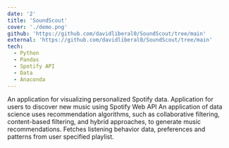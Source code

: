 ```yaml
---
date: '2'
title: 'SoundScout'
cover: './demo.png'
github: 'https://github.com/davidliberal0/SoundScout/tree/main'
external: 'https://github.com/davidliberal0/SoundScout/tree/main'
tech:
  - Python
  - Pandas
  - Spotify API
  - Data
  - Anaconda
---
```


An application for visualizing personalized Spotify data. Application for users to discover new music using Spotify Web API
An application of data
science uses recommendation algorithms, such as collaborative filtering, content-based filtering, and hybrid approaches, to
generate music recommendations. Fetches listening behavior data, preferences and patterns from user specified playlist.
